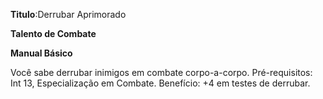**Titulo**:Derrubar Aprimorado

**Talento de Combate**

**Manual Básico**

 Você sabe derrubar inimigos em combate corpo-a-corpo. Pré-requisitos: Int 13, Especialização em Combate. Benefício: +4 em testes de derrubar.
